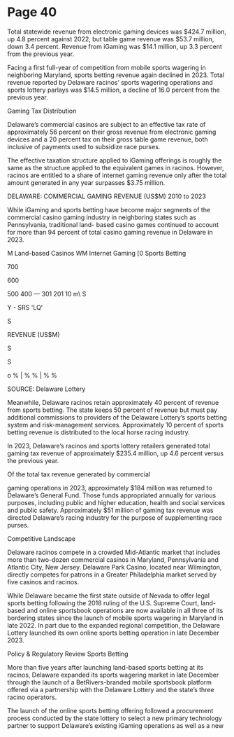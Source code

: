 # Page 40

Total statewide revenue from electronic gaming devices
was $424.7 million, up 4.8 percent against 2022, but
table game revenue was $53.7 million, down 3.4 percent.
Revenue from iGaming was $14.1 million, up 3.3 percent
from the previous year.

Facing a first full-year of competition from mobile sports
wagering in neighboring Maryland, sports betting revenue
again declined in 2023. Total revenue reported by
Delaware racinos’ sports wagering operations and sports
lottery parlays was $14.5 million, a decline of 16.0 percent
from the previous year.

Gaming Tax Distribution

Delaware’s commercial casinos are subject to an effective
tax rate of approximately 56 percent on their gross revenue
from electronic gaming devices and a 20 percent tax on
their gross table game revenue, both inclusive of payments
used to subsidize race purses.

The effective taxation structure applied to iGaming offerings
is roughly the same as the structure applied to the
equivalent games in racinos. However, racinos are entitled
to a share of internet gaming revenue only after the total
amount generated in any year surpasses $3.75 million.

DELAWARE: COMMERCIAL GAMING REVENUE (US$M)
2010 to 2023

While iGaming and sports betting have become major
segments of the commercial casino gaming industry in
neighboring states such as Pennsylvania, traditional land-
based casino games continued to account for more than 94
percent of total casino gaming revenue in Delaware in 2023.

M Land-based Casinos WM Internet Gaming [0 Sports Betting

700

600

500
400 —
301
201
10
m\ S

Y -
SRS
'LQ‘

S

REVENUE (US$M)

S

S

o
% |
%
%
|
%
%

SOURCE: Delaware Lottery

Meanwhile, Delaware racinos retain approximately 40
percent of revenue from sports betting. The state keeps 50
percent of revenue but must pay additional commissions to
providers of the Delaware Lottery’s sports betting system
and risk-management services. Approximately 10 percent
of sports betting revenue is distributed to the local horse
racing industry.

In 2023, Delaware’s racinos and sports lottery retailers
generated total gaming tax revenue of approximately
$235.4 million, up 4.6 percent versus the previous year.

Of the total tax revenue generated by commercial

gaming operations in 2023, approximately $184 million
was returned to Delaware’s General Fund. Those funds
appropriated annually for various purposes, including
public and higher education, health and social services
and public safety. Approximately $51 million of gaming
tax revenue was directed Delaware’s racing industry for the
purpose of supplementing race purses.

Competitive Landscape

Delaware racinos compete in a crowded Mid-Atlantic
market that includes more than two-dozen commercial
casinos in Maryland, Pennsylvania and Atlantic City, New
Jersey. Delaware Park Casino, located near Wilmington,
directly competes for patrons in a Greater Philadelphia
market served by five casinos and racinos.

While Delaware became the first state outside of Nevada to
offer legal sports betting following the 2018 ruling of the
U.S. Supreme Court, land-based and online sportsbook
operations are now available in all three of its bordering
states since the launch of mobile sports wagering in
Maryland in late 2022. In part due to the expanded
regional competition, the Delaware Lottery launched its own
online sports betting operation in late December 2023.

Policy & Regulatory Review
Sports Betting

More than five years after launching land-based sports
betting at its racinos, Delaware expanded its sports
wagering market in late December through the launch of
a BetRivers-branded mobile sportsbook platform offered
via a partnership with the Delaware Lottery and the state’s
three racino operators.

The launch of the online sports betting offering followed
a procurement process conducted by the state lottery
to select a new primary technology partner to support
Delaware’s existing iGaming operations as well as a new

